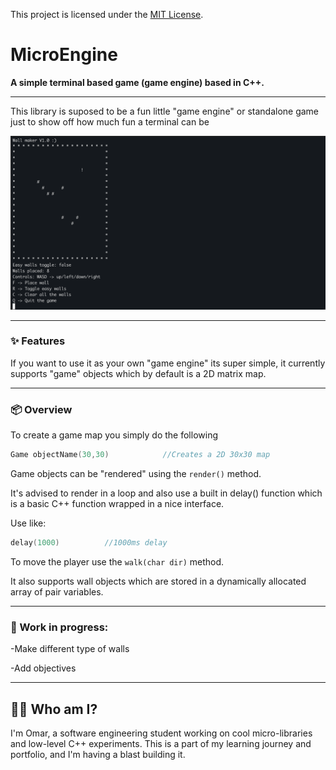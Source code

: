 This project is licensed under the [MIT License](LICENSE).
# MicroEngine
**A simple terminal based game (game engine) based in C++.**

---

This library is suposed to be a fun little "game engine" or standalone game just to show off how much fun a terminal can be


![Preview of the game](imgs/game.png)

---

### ✨ Features

If you want to use it as your own "game engine" its super simple, it currently 
supports "game" objects which by default is a 2D matrix map.



---

### 📦 Overview

To create a game map you simply do the following 

```cpp
Game objectName(30,30)            //Creates a 2D 30x30 map 
```
Game objects can be "rendered" using the ```render()``` method.

It's advised to render in a loop and also use a built in delay() function
which is a basic C++ function wrapped in a nice interface. 

Use like:

```cpp
delay(1000)          //1000ms delay
```

To move the player use the  ``` walk(char dir) ``` method.

It also supports wall objects which are stored in a dynamically allocated array of pair variables.


---

### 🚧 Work in progress:

-Make different type of walls

-Add objectives

---

## 🙋‍♂️ Who am I?

I'm Omar, a software engineering student working on cool micro-libraries
and low-level C++ experiments. This is a part of my learning journey and
portfolio, and I'm having a blast building it.
